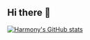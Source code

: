 ## Hi there 👋

[![Harmony's GitHub stats](https://github-readme-stats.vercel.app/api?username=cleanrig&show_icons=true&theme=dark)](https://github.com/anuraghazra/github-readme-stats)

<!--
**cleanrig/cleanrig** is a ✨ _special_ ✨ repository because its `README.md` (this file) appears on your GitHub profile.

Here are some ideas to get you started:

- 🔭 I’m currently working on ...
- 🌱 I’m currently learning ...
- 👯 I’m looking to collaborate on ...
- 🤔 I’m looking for help with ...
- 💬 Ask me about ...
- 📫 How to reach me: ...
- 😄 Pronouns: ...
- ⚡ Fun fact: ...
-->
